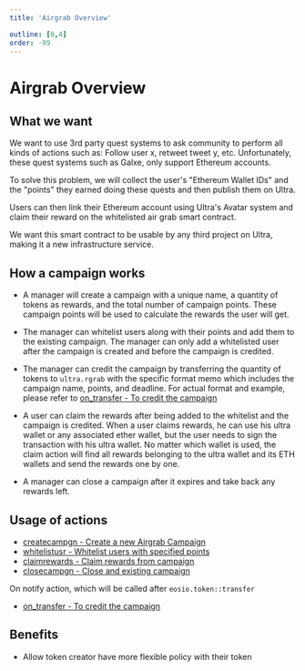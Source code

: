 ```yaml
---
title: 'Airgrab Overview'

outline: [0,4]
order: -99
---
```


# Airgrab Overview

## What we want

We want to use 3rd party quest systems to ask community to perform all kinds of actions such as: Follow user x, retweet tweet y, etc. Unfortunately, these quest systems such as Galxe, only support Ethereum accounts.

To solve this problem, we will collect the user's "Ethereum Wallet IDs" and the "points" they earned doing these quests and then publish them on Ultra.

Users can then link their Ethereum account using Ultra's Avatar system and claim their reward on the whitelisted air grab smart contract.

We want this smart contract to be usable by any third project on Ultra, making it a new infrastructure service.

## How a campaign works

- A manager will create a campaign with a unique name, a quantity of tokens as rewards, and the total number of campaign points. These campaign points will be used to calculate the rewards the user will get.

- The manager can whitelist users along with their points and add them to the existing campaign. The manager can only add a whitelisted user after the campaign is created and before the campaign is credited.

- The manager can credit the campaign by transferring the quantity of tokens to `ultra.rgrab` with the specific format memo which includes the campaign name, points, and deadline. For actual format and example, please refer to [on_transfer - To credit the campaign](../../blockchain/contracts/airgrab-contract/airgrab-actions/on_transfer.md)

- A user can claim the rewards after being added to the whitelist and the campaign is credited. When a user claims rewards, he can use his ultra wallet or any associated ether wallet, but the user needs to sign the transaction with his ultra wallet. No matter which wallet is used, the claim action will find all rewards belonging to the ultra wallet and its ETH wallets and send the rewards one by one.

- A manager can close a campaign after it expires and take back any rewards left.

## Usage of actions

-   [createcampgn - Create a new Airgrab Campaign](../../blockchain/contracts/airgrab-contract/airgrab-actions/createcampgn.md)
-   [whitelistusr - Whitelist users with specified points](../../blockchain/contracts/airgrab-contract/airgrab-actions/whitelistusr.md)
-   [claimrewards - Claim rewards from campaign](../../blockchain/contracts/airgrab-contract/airgrab-actions/claimrewards.md)
-   [closecampgn - Close and existing campaign](../../blockchain/contracts/airgrab-contract/airgrab-actions/closecampgn.md)

On notify action, which will be called after `eosio.token::transfer`
-   [on_transfer - To credit the campaign](../../blockchain/contracts/airgrab-contract/airgrab-actions/on_transfer.md)

## Benefits

- Allow token creator have more flexible policy with their token